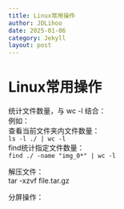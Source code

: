 ```yaml
---
title: Linux常用操作
author: JDLihoo
date: 2025-01-06
category: Jekyll
layout: post
---
```


# Linux常用操作
统计文件数量，与 wc -l 结合：  
例如：  
查看当前文件夹内文件数量：  
`ls -l ./ | wc -l`  
find统计指定文件数量：  
`find ./ -name "img_0*" | wc -l`

解压文件：  
tar -xzvf file.tar.gz  

分屏操作：  
